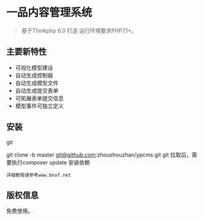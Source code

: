 一品内容管理系统
===============
> 基于Thinkphp 6.0 打造
> 运行环境要求PHP7.1+。

## 主要新特性

* 可视化模型建设
* 自动生成控制器
* 自动生成模型文件
* 自动生成提交表单
* 可拓展表单提交信息
* 模型事件可独立定义


## 安装
git

git clone -b master git@github.com:zhoushouzhan/ypcms.git
git 拉取后，需要执行composer update 安装依赖
~~~
详细教程请参考www.bnxf.net
~~~

## 版权信息

免费使用。
